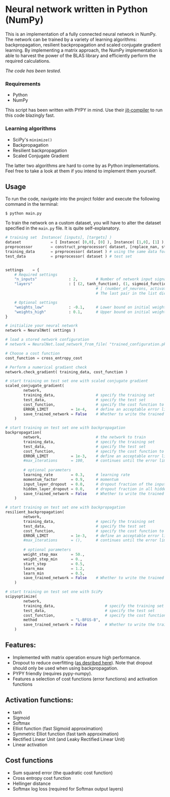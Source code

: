 # Neural network written in Python (NumPy)

This is an implementation of a fully connected neural network in NumPy. The network can be trained by a variety of learning algorithms: backpropagation, resilient backpropagation and scaled conjugate gradient learning. By implementing a matrix approach, the NumPy implementation is able to harvest the power of the BLAS library and efficiently perform the required calculations. 

*The code has been tested.*

### Requirements

-  Python
-  NumPy

This script has been written with PYPY in mind. Use their [jit-compiler](http://pypy.org/download.html) to run this code blazingly fast.

### Learning algorithms

-  SciPy's `minimize()`
-  Backpropagation
-  Resilient backpropagation
-  Scaled Conjugate Gradient

The latter two algorithms are hard to come by as Python implementations. Feel free to take a look at them if you intend to implement them yourself.

## Usage

To run the code, navigate into the project folder and execute the following command in the terminal:

`$ python main.py`

To train the network on a custom dataset, you will have to alter the dataset specified in the `main.py` file. It is quite self-explanatory.

``` Python
# training set  Instance( [inputs], [targets] )
dataset             = [ Instance( [0,0], [0] ), Instance( [1,0], [1] ), Instance( [0,1], [1] ), Instance( [1,1], [0] ) ]
preprocessor        = construct_preprocessor( dataset, [replace_nan, standarize] )
training_data       = preprocessor( dataset ) # using the same data for the training and 
test_data           = preprocessor( dataset ) # test set


settings    = {
    # Required settings
    "n_inputs"              : 2,        # Number of network input signals
    "layers"                : [ (2, tanh_function), (1, sigmoid_function) ],
                                        # [ (number_of_neurons, activation_function) ]
                                        # The last pair in the list dictate the number of output signals

    # Optional settings
    "weights_low"           : -0.1,     # Lower bound on initial weight range
    "weights_high"          : 0.1,      # Upper bound on initial weight range
}

# initialize your neural network
network = NeuralNet( settings )

# load a stored network configuration
# network = NeuralNet.load_network_from_file( "trained_configuration.pkl" )

# Choose a cost function
cost_function = cross_entropy_cost

# Perform a numerical gradient check
network.check_gradient( training_data, cost_function )

# start training on test set one with scaled conjugate gradient
scaled_conjugate_gradient(
        network,
        training_data,                  # specify the training set
        test_data,                      # specify the test set
        cost_function,                  # specify the cost function to calculate error
        ERROR_LIMIT          = 1e-4,    # define an acceptable error limit 
        save_trained_network = False    # Whether to write the trained weights to disk
    )

# start training on test set one with backpropagation
backpropagation(
        network,                        # the network to train
        training_data,                  # specify the training set
        test_data,                      # specify the test set
        cost_function,                  # specify the cost function to calculate error
        ERROR_LIMIT          = 1e-3,    # define an acceptable error limit 
        #max_iterations      = 100,     # continues until the error limit is reach if this argument is skipped
                    
        # optional parameters
        learning_rate        = 0.3,     # learning rate
        momentum_factor      = 0.9,     # momentum
        input_layer_dropout  = 0.0,     # dropout fraction of the input layer
        hidden_layer_dropout = 0.0,     # dropout fraction in all hidden layers
        save_trained_network = False    # Whether to write the trained weights to disk
    )

# start training on test set one with backpropagation
resilient_backpropagation(
        network,
        training_data,                  # specify the training set
        test_data,                      # specify the test set
        cost_function,                  # specify the cost function to calculate error
        ERROR_LIMIT          = 1e-3,    # define an acceptable error limit
        #max_iterations      = (),      # continues until the error limit is reach if this argument is skipped
        
        # optional parameters
        weight_step_max      = 50., 
        weight_step_min      = 0., 
        start_step           = 0.5, 
        learn_max            = 1.2, 
        learn_min            = 0.5,
        save_trained_network = False    # Whether to write the trained weights to disk
    )

# start training on test set one with SciPy
scipyoptimize(
        network,
        training_data,                      # specify the training set
        test_data,                          # specify the test set
        cost_function,                      # specify the cost function to calculate error
        method               = "L-BFGS-B",
        save_trained_network = False        # Whether to write the trained weights to disk
    )
```

## Features:

-  Implemented with matrix operation ensure high performance.
-  Dropout to reduce overfitting ([as desribed here](http://jmlr.org/papers/volume15/srivastava14a/srivastava14a.pdf)). Note that dropout should only be used when using backpropagation.
-  PYPY friendly (requires pypy-numpy).
-  Features a selection of cost functions (error functions) and activation functions

## Activation functions:

-  tanh
-  Sigmoid
-  Softmax
-  Elliot function (fast Sigmoid approximation)
-  Symmetric Elliot function (fast tanh approximation) 
-  Rectified Linear Unit (and Leaky Rectified Linear Unit)
-  Linear activation

## Cost functions

-  Sum squared error (the quadratic cost function)
-  Cross entropy cost function
-  Hellinger distance
-  Softmax log loss (required for Softmax output layers)


